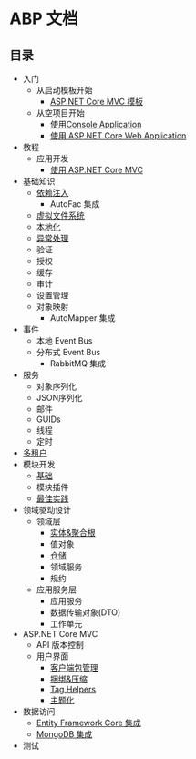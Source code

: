 ﻿# ABP 文档

## 目录

* 入门
  * 从启动模板开始
    * [ASP.NET Core MVC 模板](Getting-Started-AspNetCore-MVC-Template.md)
  * 从空项目开始
    * [使用Console Application](Getting-Started-Console-Application.md)
    * [使用 ASP.NET Core Web Application](Getting-Started-AspNetCore-Application.md)
* 教程
  * 应用开发
    * [使用 ASP.NET Core MVC](Tutorials/AspNetCore-Mvc/Part-I.md)
* 基础知识
  * [依赖注入](Dependency-Injection.md)
    * AutoFac 集成
  * [虚拟文件系统](Virtual-File-System.md)
  * [本地化](Localization.md)
  * [异常处理](Exception-Handling.md)
  * 验证
  * 授权
  * 缓存
  * 审计
  * 设置管理
  * 对象映射
    * AutoMapper 集成
* 事件
  * 本地 Event Bus
  * 分布式 Event Bus
    * RabbitMQ 集成
* 服务
  * 对象序列化
  * JSON序列化
  * 邮件
  * GUIDs
  * 线程
  * 定时
* [多租户](Multi-Tenancy.md)
* 模块开发
  * [基础](Module-Development-Basics.md)
  * 模块插件
  * [最佳实践](Best-Practices/Index.md)
* 领域驱动设计
  * 领域层
    * [实体&聚合根](Entities.md)
    * 值对象
    * [仓储](Repositories.md)
    * 领域服务
    * 规约
  * 应用服务层
    * 应用服务
    * 数据传输对象(DTO)
    * 工作单元
* ASP.NET Core MVC
  * API 版本控制
  * 用户界面
    * [客户端包管理](AspNetCore/Client-Side-Package-Management.md)
    * [捆绑&压缩](AspNetCore/Bundling-Minification.md)
    * [Tag Helpers](Tag-Helpers.md)
    * [主题化](AspNetCore/Theming.md)
* 数据访问
  * [Entity Framework Core 集成](Entity-Framework-Core.md)
  * [MongoDB 集成](MongoDB.md)
* 测试
